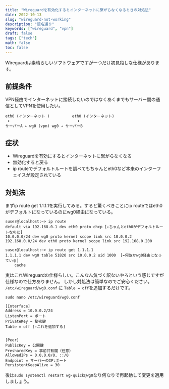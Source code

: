 ```yaml
---
title: "Wireguardを有効化するとインターネットに繋がらなくなるときの対処法"
date: 2022-10-13
slug: "wireguard-not-working"
description: "題名通り"
keywords: ["wireguard", "vpn"]
draft: false
tags: ["tech"]
math: false
toc: false
---
```



Wireguardは素晴らしいソフトウェアですが一つだけ初見殺しな仕様があります。

## 前提条件

VPN経由でインターネットに接続したいのではなくあくまでもサーバー間の通信としてVPNを使用したい。

```
eth0 (インターネット )          eth0 (インターネット)
 ↕                              ↕
サーバーA ← wg0 (vpn) wg0 → サーバーB
```
## 症状

 - Wireguardを有効にするとインターネットに繋がらなくなる
 - 無効化すると戻る
 - ip routeでデフォルトルートを調べてもちゃんとeth0など本来のインターフェイスが設定されている

## 対処法

まずip route get 1.1.1.1を実行してみる。すると驚くべきことにip routeではeth0がデフォルトになっているのにwg0経由になっている。

```
suser@localhost:~> ip route
default via 192.168.0.1 dev eth0 proto dhcp [←ちゃんとeth0がデフォルトルートなのに]
10.0.0.0/24 dev wg0 proto kernel scope link src 10.0.0.2 
192.168.0.0/24 dev eth0 proto kernel scope link src 192.168.0.200 

suser@localhost:~> ip route get 1.1.1.1
1.1.1.1 dev wg0 table 51820 src 10.0.0.2 uid 1000  [←何故かwg0経由になっている]
    cache 
```

実はこれWireguardの仕様らしい。こんなん気づく訳ないやろという感じですが仕様なので仕方ありません。
しかし対処法は簡単なのでご安心ください。
`/etc/wireguard/wg0.conf` に `Table = off`を追加するだけです。

`sudo nano /etc/wireguard/wg0.conf`

```
[Interface]
Address = 10.0.0.2/24
ListenPort = ポート
PrivateKey = 秘密鍵
Table = off [←これを追加する]


[Peer]
PublicKey = 公開鍵
PresharedKey = 事前共有鍵（任意）
AllowedIPs = 0.0.0.0/0, ::/0
Endpoint = サーバーのIP:ポート
PersistentKeepAlive = 30
```
後は`sudo systemctl restart wg-quick@wg0`なり何なりで再起動して変更を適用しましょう。

